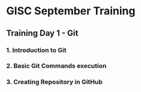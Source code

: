 # GISC September Training 
## Training Day 1 - Git
### 1. Introduction to Git
### 2. Basic Git Commands execution
### 3. Creating Repository in GitHub

